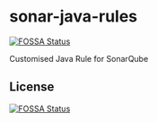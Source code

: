 # sonar-java-rules
[![FOSSA Status](https://app.fossa.io/api/projects/git%2Bgithub.com%2Frigoford%2Fsonar-java-rules.svg?type=shield)](https://app.fossa.io/projects/git%2Bgithub.com%2Frigoford%2Fsonar-java-rules?ref=badge_shield)


Customised Java Rule for SonarQube


## License
[![FOSSA Status](https://app.fossa.io/api/projects/git%2Bgithub.com%2Frigoford%2Fsonar-java-rules.svg?type=large)](https://app.fossa.io/projects/git%2Bgithub.com%2Frigoford%2Fsonar-java-rules?ref=badge_large)